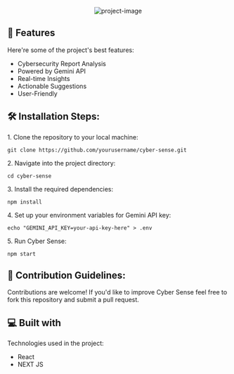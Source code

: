 <p align="center"><img src="https://socialify.git.ci/RoopakShukla/CyberSense/image?description=1&amp;font=Inter&amp;forks=1&amp;logo=https%3A%2F%2Fi.imgur.com%2FK0YGIAL_d.webp%3Fmaxwidth%3D760%26fidelity%3Dgrand&amp;name=1&amp;pattern=Solid&amp;stargazers=1&amp;theme=Dark" alt="project-image"></p>

  
  
<h2>🧐 Features</h2>

Here're some of the project's best features:

*   Cybersecurity Report Analysis
*   Powered by Gemini API
*   Real-time Insights
*   Actionable Suggestions
*   User-Friendly

<h2>🛠️ Installation Steps:</h2>

<p>1. Clone the repository to your local machine:</p>

```
git clone https://github.com/yourusername/cyber-sense.git
```

<p>2. Navigate into the project directory:</p>

```
cd cyber-sense
```

<p>3. Install the required dependencies:</p>

```
npm install
```

<p>4. Set up your environment variables for Gemini API key:</p>

```
echo "GEMINI_API_KEY=your-api-key-here" > .env
```

<p>5. Run Cyber Sense:</p>

```
npm start
```

<h2>🍰 Contribution Guidelines:</h2>

Contributions are welcome! If you'd like to improve Cyber Sense feel free to fork this repository and submit a pull request.

  
  
<h2>💻 Built with</h2>

Technologies used in the project:

*   React
*   NEXT JS
